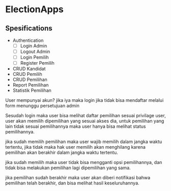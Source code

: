 # ElectionApps

## Spesifications

- Authentication
  - [ ] Login Admin
  - [ ] Logout Admin
  - [ ] Login Pemilih
  - [ ] Register Pemilih

- CRUD Kandidat
- CRUD Pemilih
- CRUD Pemilihan
- Report Pemilihan
- Statistik Pemilihan

User mempunyai akun? 
 jika iya maka login
 jika tidak bisa mendaftar melalui form menunggu persetujuan admin

Sesudah login maka user bisa melihat daftar pemilihan
sesuai privilage user, user akan memilih dipemilihan yang sesuai akses dia, untuk pemilihan yang lain tidak sesuai pemilihannya maka user hanya bisa melihat status pemilihannya.

jika sudah memilih pemilihan maka user wajib memilih dalam jangka waktu tertentu, jika tidak maka hak user memilih akan menghilang karena pemilihan akan berakhir dalam jangka waktu tertentu.

jika sudah memilih maka user tidak bisa mengganti opsi pemilihannya, dan tidak bisa melakukan pemilihan lagi dipemilihan yang sama.

jika pemilihan sudah berakhir maka user akan diberi notifikasi bahwa pemilihan telah berakhir, dan bisa melihat hasil keseluruhannya.

